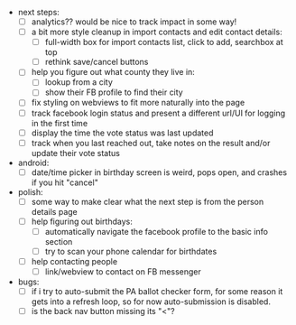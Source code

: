 - next steps:
  - [ ] analytics?? would be nice to track impact in some way!
  - [ ] a bit more style cleanup in import contacts and edit contact details:
     - [ ] full-width box for import contacts list, click to add, searchbox at top
     - [ ] rethink save/cancel buttons
  - [ ] help you figure out what county they live in:
     - [ ] lookup from a city 
     - [ ] show their FB profile to find their city
  - [ ] fix styling on webviews to fit more naturally into the page
  - [ ] track facebook login status and present a different url/UI for logging in the first time
  - [ ] display the time the vote status was last updated
  - [ ] track when you last reached out, take notes on the result and/or update their vote status

- android:
  - [ ] date/time picker in birthday screen is weird, pops open, and crashes if you hit "cancel"

- polish:
  - [ ] some way to make clear what the next step is from the person details page
  - [ ] help figuring out birthdays:
     - [ ] automatically navigate the facebook profile to the basic info section
     - [ ] try to scan your phone calendar for birthdates
  - [ ] help contacting people
     - [ ] link/webview to contact on FB messenger

- bugs:
  - [ ] if i try to auto-submit the PA ballot checker form, for some reason it gets into a refresh loop, so for now auto-submission is disabled.
  - [ ] is the back nav button missing its "<"?